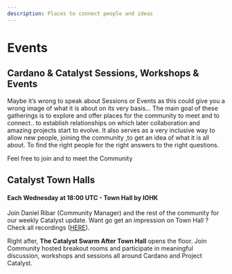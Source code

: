 ```yaml
---
description: Places to connect people and ideas
---
```


# Events

## Cardano & Catalyst Sessions, Workshops & Events

Maybe it’s wrong to speak about Sessions or Events as this could give you a wrong image of what it is about on its very basis… The main goal of these gatherings is to explore and offer places for the community to meet and to connect.. to establish relationships on which later collaboration and amazing projects start to evolve. It also serves as a very inclusive way to allow new people, joining the community ,to get an idea of what it is all about. To find the right people for the right answers to the right questions.

Feel free to join and to meet the Community

## Catalyst Town Halls

#### Each Wednesday at 18:00 UTC - Town Hall by IOHK

Join Daniel Ribar (Community Manager) and the rest of the community for our weekly Catalyst update. Want go get an impression on Town Hall ? Check all recordings ([HERE](https://www.youtube.com/playlist?list=PLnPTB0CuBOByRhpTUdALq4J89m\_h7QqLk)).

Right after, **The Catalyst Swarm After Town Hall** opens the floor. Join Community hosted breakout rooms and participate in meaningful discussion, workshops and sessions all around Cardano and Project Catalyst.
